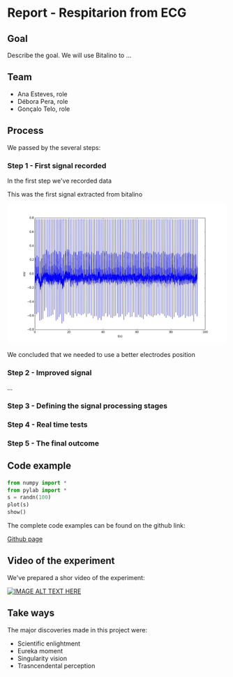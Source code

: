 # Report - Respitarion from ECG

## Goal

Describe the goal. We will use Bitalino to ...

## Team

* Ana Esteves, role
* Débora Pera, role
* Gonçalo Telo, role

## Process

We passed by the several steps:

### Step 1 - First signal recorded

In the first step we've recorded data 

This was the first signal extracted from bitalino 

![first signal](https://github.com/GTelo/ElPhy_ShortProject/blob/master/figure_2.jpeg)

We concluded that we needed to use a better electrodes position

### Step 2 - Improved signal

...


### Step 3 - Defining the signal processing stages

### Step 4 - Real time tests

### Step 5 - The final outcome

## Code example


``` python
from numpy import *
from pylab import *
s = randn(100)
plot(s)
show()

```

The complete code examples can be found on the github link:

[Github page](https://github.com/hgamboa/novainstrumentation)



## Video of the experiment

We've prepared a shor video of the experiment:

[![IMAGE ALT TEXT HERE](http://img.youtube.com/vi/YOUTUBE_VIDEO_ID_HERE/0.jpg)](http://www.youtube.com/watch?v=YOUTUBE_VIDEO_ID_HERE)

## Take ways
The major discoveries made in this project were: 

* Scientific enlightment 
* Eureka moment
* Singularity vision
* Trasncendental perception

